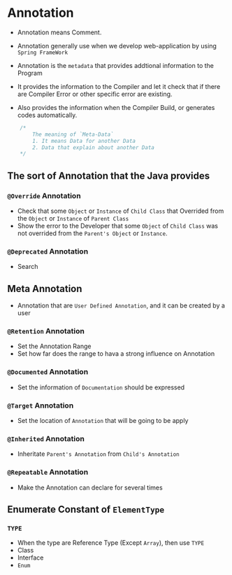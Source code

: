 # Annotation

- Annotation means Comment. 
- Annotation generally use when we develop web-application by using `Spring FrameWork`

- Annotation is the `metadata` that provides addtional information to the Program
- It provides the information to the Compiler and let it check that if there are Compiler Error or other specific error are existing.
- Also provides the information when the Compiler Build, or generates codes automatically.

```java
    /*
        The meaning of `Meta-Data`
        1. It means Data for another Data
        2. Data that explain about another Data
    */
```


## The sort of Annotation that the Java provides

### `@Override` Annotation

- Check that some `Object` or `Instance` of `Child Class` that Overrided from the `Object` or  `Instance` of `Parent Class`
- Show the error to the Developer that some `Object` of `Child Class` was not overrided from the `Parent's Object` or `Instance`.

### `@Deprecated` Annotation

- Search 


## Meta Annotation

- Annotation that are `User Defined Annotation`, and it can be created by a user

### `@Retention` Annotation

- Set the Annotation Range
- Set how far does the range to hava a strong influence on Annotation

### `@Documented` Annotation

- Set the information of `Documentation` should be expressed

### `@Target` Annotation

- Set the location of `Annotation` that will be going to be apply

### `@Inherited` Annotation

- Inheritate `Parent's Annotation` from `Child's Annotation`

### `@Repeatable` Annotation

- Make the Annotation can declare for several times


## Enumerate Constant of `ElementType`

### `TYPE`

- When the type are Reference Type (Except `Array`), then use `TYPE`
- Class
- Interface
- `Enum`

### 